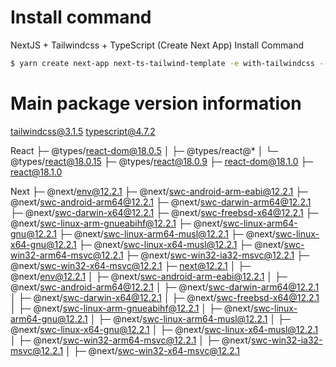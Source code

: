 # Install command

NextJS + Tailwindcss + TypeScript (Create Next App) Install Command
```bash
$ yarn create next-app next-ts-tailwind-template -e with-tailwindcss --typescript
```

# Main package version information

tailwindcss@3.1.5
typescript@4.7.2

React 
├─ @types/react-dom@18.0.5
│  ├─ @types/react@*
│  └─ @types/react@18.0.15
├─ @types/react@18.0.9
├─ react-dom@18.1.0
├─ react@18.1.0

Next
├─ @next/env@12.2.1
├─ @next/swc-android-arm-eabi@12.2.1
├─ @next/swc-android-arm64@12.2.1
├─ @next/swc-darwin-arm64@12.2.1
├─ @next/swc-darwin-x64@12.2.1
├─ @next/swc-freebsd-x64@12.2.1
├─ @next/swc-linux-arm-gnueabihf@12.2.1
├─ @next/swc-linux-arm64-gnu@12.2.1
├─ @next/swc-linux-arm64-musl@12.2.1
├─ @next/swc-linux-x64-gnu@12.2.1
├─ @next/swc-linux-x64-musl@12.2.1
├─ @next/swc-win32-arm64-msvc@12.2.1
├─ @next/swc-win32-ia32-msvc@12.2.1
├─ @next/swc-win32-x64-msvc@12.2.1
├─ next@12.2.1
│  ├─ @next/env@12.2.1
│  ├─ @next/swc-android-arm-eabi@12.2.1
│  ├─ @next/swc-android-arm64@12.2.1
│  ├─ @next/swc-darwin-arm64@12.2.1
│  ├─ @next/swc-darwin-x64@12.2.1
│  ├─ @next/swc-freebsd-x64@12.2.1
│  ├─ @next/swc-linux-arm-gnueabihf@12.2.1
│  ├─ @next/swc-linux-arm64-gnu@12.2.1
│  ├─ @next/swc-linux-arm64-musl@12.2.1
│  ├─ @next/swc-linux-x64-gnu@12.2.1
│  ├─ @next/swc-linux-x64-musl@12.2.1
│  ├─ @next/swc-win32-arm64-msvc@12.2.1
│  ├─ @next/swc-win32-ia32-msvc@12.2.1
│  ├─ @next/swc-win32-x64-msvc@12.2.1
